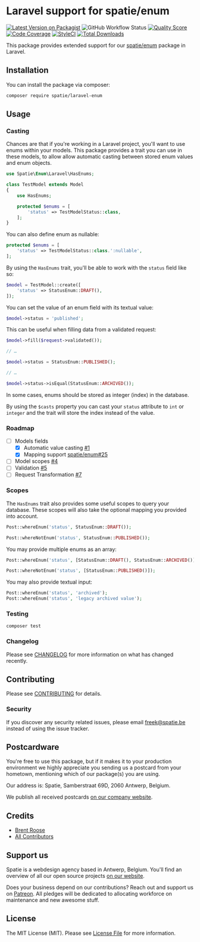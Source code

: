 # Laravel support for spatie/enum

[![Latest Version on Packagist](https://img.shields.io/packagist/v/spatie/laravel-enum.svg?style=flat-square)](https://packagist.org/packages/spatie/laravel-enum)
![GitHub Workflow Status](https://img.shields.io/github/workflow/status/spatie/laravel-enum/run-tests?label=tests)
[![Quality Score](https://img.shields.io/scrutinizer/g/spatie/laravel-enum.svg?style=flat-square)](https://scrutinizer-ci.com/g/spatie/laravel-enum)
[![Code Coverage](https://img.shields.io/coveralls/github/spatie/laravel-enum.svg?style=flat-square)](https://coveralls.io/github/spatie/laravel-enum)
[![StyleCI](https://github.styleci.io/repos/180570906/shield?branch=master)](https://github.styleci.io/repos/180570906)
[![Total Downloads](https://img.shields.io/packagist/dt/spatie/laravel-enum.svg?style=flat-square)](https://packagist.org/packages/spatie/laravel-enum)

This package provides extended support for our [spatie/enum](https://github.com/spatie/enum) package in Laravel.

## Installation

You can install the package via composer:

```bash
composer require spatie/laravel-enum
```

## Usage

### Casting

Chances are that if you're working in a Laravel project, you'll want to use enums within your models.
This package provides a trait you can use in these models, 
to allow allow automatic casting between stored enum values and enum objects. 

```php
use Spatie\Enum\Laravel\HasEnums;

class TestModel extends Model
{
    use HasEnums;

    protected $enums = [
        'status' => TestModelStatus::class,
    ];
}
```

You can also define enum as nullable:

```php
protected $enums = [
    'status' => TestModelStatus::class.':nullable',
];
```

By using the `HasEnums` trait, you'll be able to work with the `status` field like so:

```php
$model = TestModel::create([
    'status' => StatusEnum::DRAFT(),
]);
```

You can set the value of an enum field with its textual value:

```php
$model->status = 'published';
```

This can be useful when filling data from a validated request:

```php
$model->fill($request->validated());

// …

$model->status = StatusEnum::PUBLISHED();

// …

$model->status->isEqual(StatusEnum::ARCHIVED());
``` 

In some cases, enums should be stored as integer (index) in the database.

By using the `$casts` property you can cast your `status` attribute to `int` or `integer` and the trait will store the index instead of the value.

### Roadmap

- [ ] Models fields
    - [x] Automatic value casting [#1](https://github.com/spatie/laravel-enum/pull/1)
    - [x] Mapping support [spatie/enum#25](https://github.com/spatie/enum/pull/25)
- [ ] Model scopes [#4](https://github.com/spatie/laravel-enum/pull/4)
- [ ] Validation [#5](https://github.com/spatie/laravel-enum/issues/5)
- [ ] Request Transformation [#7](https://github.com/spatie/laravel-enum/pull/7)

### Scopes

The `HasEnums` trait also provides some useful scopes to query your database.
These scopes will also take the optional mapping you provided into account.

```php
Post::whereEnum('status', StatusEnum::DRAFT());

Post::whereNotEnum('status', StatusEnum::PUBLISHED());
```

You may provide multiple enums as an array:

```php
Post::whereEnum('status', [StatusEnum::DRAFT(), StatusEnum::ARCHIVED()]);

Post::whereNotEnum('status', [StatusEnum::PUBLISHED()]);
```

You may also provide textual input:

```php
Post::whereEnum('status', 'archived');
Post::whereEnum('status', 'legacy archived value');
```

### Testing

``` bash
composer test
```

### Changelog

Please see [CHANGELOG](CHANGELOG.md) for more information on what has changed recently.

## Contributing

Please see [CONTRIBUTING](CONTRIBUTING.md) for details.

### Security

If you discover any security related issues, please email freek@spatie.be instead of using the issue tracker.

## Postcardware

You're free to use this package, but if it makes it to your production environment we highly appreciate you sending us a postcard from your hometown, mentioning which of our package(s) you are using.

Our address is: Spatie, Samberstraat 69D, 2060 Antwerp, Belgium.

We publish all received postcards [on our company website](https://spatie.be/en/opensource/postcards).

## Credits

- [Brent Roose](https://github.com/brendt)
- [All Contributors](../../contributors)

## Support us

Spatie is a webdesign agency based in Antwerp, Belgium. You'll find an overview of all our open source projects [on our website](https://spatie.be/opensource).

Does your business depend on our contributions? Reach out and support us on [Patreon](https://www.patreon.com/spatie). 
All pledges will be dedicated to allocating workforce on maintenance and new awesome stuff.

## License

The MIT License (MIT). Please see [License File](LICENSE.md) for more information.
